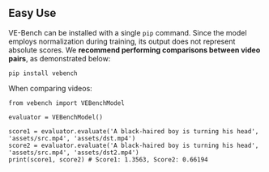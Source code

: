 ## Easy Use
VE-Bench can be installed with a single ``pip`` command. Since the model employs normalization during training, its output does not represent absolute scores. We **recommend performing comparisons between video pairs**, as demonstrated below:
```
pip install vebench
```
When comparing videos:
```
from vebench import VEBenchModel

evaluator = VEBenchModel()

score1 = evaluator.evaluate('A black-haired boy is turning his head', 'assets/src.mp4', 'assets/dst.mp4')
score2 = evaluator.evaluate('A black-haired boy is turning his head', 'assets/src.mp4', 'assets/dst2.mp4')
print(score1, score2) # Score1: 1.3563, Score2: 0.66194
```
